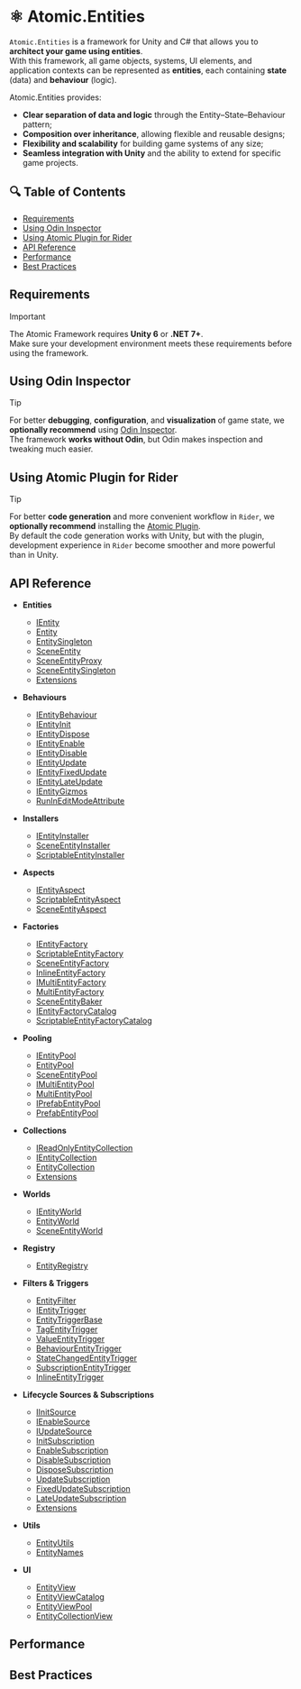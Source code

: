 # ⚛️ Atomic.Entities

`Atomic.Entities` is a framework for Unity and C# that allows you to **architect your game using entities**.  
With this framework, all game objects, systems, UI elements, and application contexts can be represented as **entities**, each containing **state** (data) and **behaviour** (logic).

Atomic.Entities provides:
- **Clear separation of data and logic** through the Entity–State–Behaviour pattern;
- **Composition over inheritance**, allowing flexible and reusable designs;
- **Flexibility and scalability** for building game systems of any size;
- **Seamless integration with Unity** and the ability to extend for specific game projects.

## 🔍 Table of Contents
- [Requirements](#requirements)
- [Using Odin Inspector](#using-odin-inspector)
- [Using Atomic Plugin for Rider](#using-atomic-plugin-for-rider)
- [API Reference](#api-reference)
- [Performance](#performance)
- [Best Practices](#best-practices)

## Requirements
> [!IMPORTANT]  
> The Atomic Framework requires **Unity 6** or **.NET 7+**.  
> Make sure your development environment meets these requirements before using the framework.

## Using Odin Inspector
> [!TIP]  
> For better **debugging**, **configuration**, and **visualization** of game state, we **optionally recommend** using [Odin Inspector](https://assetstore.unity.com/packages/tools/utilities/odin-inspector-and-serializer-89041).  
> The framework **works without Odin**, but Odin makes inspection and tweaking much easier.

## Using Atomic Plugin for Rider
> [!TIP]  
> For better **code generation** and more convenient workflow in `Rider`, we **optionally recommend** installing the [Atomic Plugin](https://github.com/Prylor/atomic-rider-plugin).  
> By default the code generation works with Unity, but with the plugin, development experience in `Rider` become smoother and more powerful than in Unity.

## API Reference

- **Entities**
  - [IEntity](ApiReference/Entities/IEntity.md)
  - [Entity](ApiReference/Entities/Entity.md)
  - [EntitySingleton](ApiReference/Entities/EntitySingleton.md)
  - [SceneEntity](ApiReference/Entities/SceneEntity.md)
  - [SceneEntityProxy](ApiReference/Entities/SceneEntityProxy.md)
  - [SceneEntitySingleton](ApiReference/Entities/SceneEntitySingleton.md)
  - [Extensions](ApiReference/Entities/Extensions.md)
  
- **Behaviours**
  - [IEntityBehaviour](ApiReference/Behaviours/IEntityBehaviour.md)
  - [IEntityInit](ApiReference/Behaviours/IEntityInit.md)
  - [IEntityDispose](ApiReference/Behaviours/IEntityDispose.md)
  - [IEntityEnable](ApiReference/Behaviours/IEntityEnable.md)
  - [IEntityDisable](ApiReference/Behaviours/IEntityDisable.md)
  - [IEntityUpdate](ApiReference/Behaviours/IEntityUpdate.md)
  - [IEntityFixedUpdate](ApiReference/Behaviours/IEntityFixedUpdate.md)
  - [IEntityLateUpdate](ApiReference/Behaviours/IEntityLateUpdate.md)
  - [IEntityGizmos](ApiReference/Behaviours/IEntityGizmos.md)
  - [RunInEditModeAttribute](ApiReference/Attributes/RunInEditModeAttribute.md)
  
- **Installers**
  - [IEntityInstaller](ApiReference/Installers/IEntityInstaller.md)
  - [SceneEntityInstaller](ApiReference/Installers/SceneEntityInstaller.md)
  - [ScriptableEntityInstaller](ApiReference/Installers/ScriptableEntityInstaller.md)
  
- **Aspects**
  - [IEntityAspect](ApiReference/Aspects/IEntityAspect.md)
  - [ScriptableEntityAspect](ApiReference/Aspects/ScriptableEntityAspect.md)
  - [SceneEntityAspect](ApiReference/Aspects/SceneEntityAspect.md)

- **Factories**
  - [IEntityFactory](ApiReference/Factories/IEntityFactory.md)
  - [ScriptableEntityFactory](ApiReference/Factories/ScriptableEntityFactory.md)
  - [SceneEntityFactory](ApiReference/Factories/SceneEntityFactory.md)
  - [InlineEntityFactory](ApiReference/Factories/InlineEntityFactory.md)
  - [IMultiEntityFactory](ApiReference/Factories/IMultiEntityFactory.md)
  - [MultiEntityFactory](ApiReference/Factories/MultiEntityFactory.md)
  - [SceneEntityBaker](ApiReference/Factories/SceneEntityBaker.md)
  - [IEntityFactoryCatalog](ApiReference/Factories/IEntityFactoryCatalog.md)
  - [ScriptableEntityFactoryCatalog](ApiReference/Factories/ScriptableEntityFactoryCatalog.md)

- **Pooling**
  - [IEntityPool](ApiReference/Pooling/IEntityPool.md)
  - [EntityPool](ApiReference/Pooling/EntityPool.md)
  - [SceneEntityPool](ApiReference/Pooling/SceneEntityPool.md)
  - [IMultiEntityPool](ApiReference/Pooling/IMultiEntityPool.md)
  - [MultiEntityPool](ApiReference/Pooling/MultiEntityPool.md)
  - [IPrefabEntityPool](ApiReference/Pooling/IPrefabEntityPool.md)
  - [PrefabEntityPool](ApiReference/Pooling/PrefabEntityPool.md)

- **Collections**
  - [IReadOnlyEntityCollection](ApiReference/Collections/IReadOnlyEntityCollection.md)
  - [IEntityCollection](ApiReference/Collections/IEntityCollection.md)
  - [EntityCollection](ApiReference/Collections/EntityCollection.md)
  - [Extensions](ApiReference/Collections/Extensions.md)

- **Worlds**
  - [IEntityWorld](ApiReference/Worlds/IEntityWorld.md)
  - [EntityWorld](ApiReference/Worlds/EntityWorld.md)
  - [SceneEntityWorld](ApiReference/Worlds/SceneEntityWorld.md)

- **Registry**
  - [EntityRegistry](ApiReference/Registry/EntityRegistry.md)

- **Filters & Triggers**
  - [EntityFilter](ApiReference/Filters/EntityFilter.md)
  - [IEntityTrigger](ApiReference/Filters/IEntityTrigger.md)
  - [EntityTriggerBase](ApiReference/Filters/EntityTriggerBase.md)
  - [TagEntityTrigger](ApiReference/Filters/TagEntityTrigger.md)
  - [ValueEntityTrigger](ApiReference/Filters/ValueEntityTrigger.md)
  - [BehaviourEntityTrigger](ApiReference/Filters/BehaviourEntityTrigger.md)
  - [StateChangedEntityTrigger](ApiReference/Filters/StateChangedEntityTrigger.md)
  - [SubscriptionEntityTrigger](ApiReference/Filters/SubscriptionEntityTrigger.md)
  - [InlineEntityTrigger](ApiReference/Filters/InlineEntityTrigger.md)

- **Lifecycle Sources & Subscriptions**
  - [IInitSource](ApiReference/Lifecycle/Sources/IInitSource.md)
  - [IEnableSource](ApiReference/Lifecycle/Sources/IEnableSource.md)
  - [IUpdateSource](ApiReference/Lifecycle/Sources/IUpdateSource.md)
  - [InitSubscription](ApiReference/Lifecycle/Subscriptions/InitSubscription.md)
  - [EnableSubscription](ApiReference/Lifecycle/Subscriptions/EnableSubscription.md)
  - [DisableSubscription](ApiReference/Lifecycle/Subscriptions/DisableSubscription.md)
  - [DisposeSubscription](ApiReference/Lifecycle/Subscriptions/DisposeSubscription.md)
  - [UpdateSubscription](ApiReference/Lifecycle/Subscriptions/UpdateSubscription.md)
  - [FixedUpdateSubscription](ApiReference/Lifecycle/Subscriptions/FixedUpdateSubscription.md)
  - [LateUpdateSubscription](ApiReference/Lifecycle/Subscriptions/LateUpdateSubscription.md)
  - [Extensions](ApiReference/Lifecycle/Extensions.md)

- **Utils**
  - [EntityUtils](ApiReference/Utils/EntityUtils.md)
  - [EntityNames](ApiReference/Utils/EntityNames.md)

- **UI**
  - [EntityView](ApiReference/UI/EntityView.md)
  - [EntityViewCatalog](ApiReference/UI/EntityViewCatalog.md)
  - [EntityViewPool](ApiReference/UI/EntityViewPool.md)
  - [EntityCollectionView](ApiReference/UI/EntityViewPool.md)


## Performance

## Best Practices 